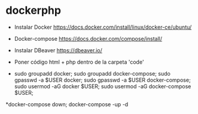 # dockerphp
* Instalar Docker https://docs.docker.com/install/linux/docker-ce/ubuntu/ 
* Docker-compose https://docs.docker.com/compose/install/
* Instalar DBeaver https://dbeaver.io/

* Poner código html + php dentro de la carpeta 'code' 
* sudo groupadd docker; sudo groupadd docker-compose; sudo gpasswd -a $USER docker; sudo gpasswd -a $USER docker-compose;  sudo usermod -aG docker $USER;  sudo usermod -aG docker-compose $USER;

*docker-compose down; docker-compose -up -d

